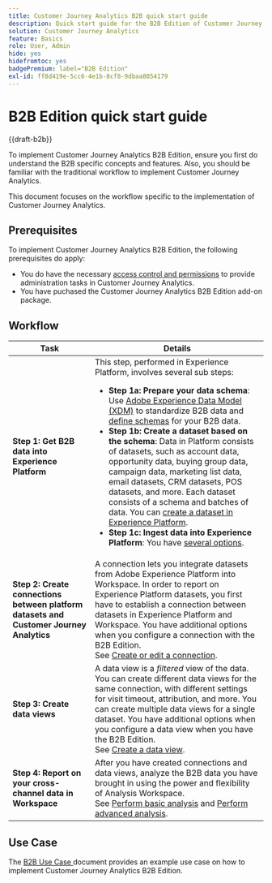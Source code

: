 ```yaml
---
title: Customer Journey Analytics B2B quick start guide
description: Quick start guide for the B2B Edition of Customer Journey Analytics.
solution: Customer Journey Analytics
feature: Basics
role: User, Admin
hide: yes
hidefromtoc: yes
badgePremium: label="B2B Edition"
exl-id: ff8d419e-5cc6-4e1b-8cf8-9dbaa8054179
---
```

# B2B Edition quick start guide

{{draft-b2b}}

To implement Customer Journey Analytics B2B Edition, ensure you first do understand the B2B specific concepts and features. Also, you should be familiar with the traditional workflow to implement Customer Journey Analytics. 

This document focuses on the workflow specific to the implementation of Customer Journey Analytics.

## Prerequisites

To implement Customer Journey Analytics B2B Edition, the following prerequisites do apply:

* You do have the necessary [access control and permissions](/help/technotes/access-control.md) to provide administration tasks in Customer Journey Analytics.
* You have puchased the Customer Journey Analytics B2B Edition add-on package.


## Workflow

| Task | Details |
| --- | --- |
| **Step 1: Get B2B data into Experience Platform** | This step, performed in Experience Platform, involves several sub steps:<ul><li>**Step 1a: Prepare your data schema**: Use [Adobe Experience Data Model (XDM)](https://experienceleague.adobe.com/docs/experience-platform/xdm/home.html) to standardize B2B data and [define schemas](https://experienceleague.adobe.com/en/docs/experience-platform/rtcdp/schemas/b2b) for your B2B data.</li><li>**Step 1b: Create a dataset based on the schema**: Data in Platform consists of datasets, such as account data, opportunity data, buying group data, campaign data, marketing list data, email datasets, CRM datasets, POS datasets, and more. Each dataset consists of a schema and batches of data. You can [create a dataset in Experience Platform](https://experienceleague.adobe.com/docs/platform-learn/getting-started-for-data-architects-and-data-engineers/create-datasets.html).</li><li>**Step 1c: Ingest data into Experience Platform**: You have [several options](https://experienceleague.adobe.com/en/docs/experience-platform/ingestion/home).</li></ul> |
| **Step 2: Create connections between platform datasets and Customer Journey Analytics** | A connection lets you integrate datasets from Adobe Experience Platform into Workspace. In order to report on Experience Platform datasets, you first have to establish a connection between datasets in Experience Platform and Workspace. You have additional options when you configure a connection with the B2B Edition. <br>See [Create or edit a connection](/help/connections/create-connection.md).  |
| **Step 3: Create data views** | A data view is a *filtered* view of the data. You can create different data views for the same connection, with different settings for visit timeout, attribution, and more. You can create multiple data views for a single dataset. You have additional options when you configure a data view when you have the B2B Edition.<br>See [Create a data view](/help/data-views/create-dataview.md). |
| **Step 4: Report on your cross-channel data in Workspace** | After you have created connections and data views, analyze the B2B data you have brought in using the power and flexibility of Analysis Workspace.<br>See [Perform basic analysis](/help/analysis-workspace/perform-basic-analysis.md) and [Perform advanced analysis](/help/analysis-workspace/perform-adv-analysis.md). |

## Use Case

The [B2B Use Case ](../data-ingestion/data-ingestion.md) document provides an example use case on how to implement Customer  Journey Analytics B2B Edition.
